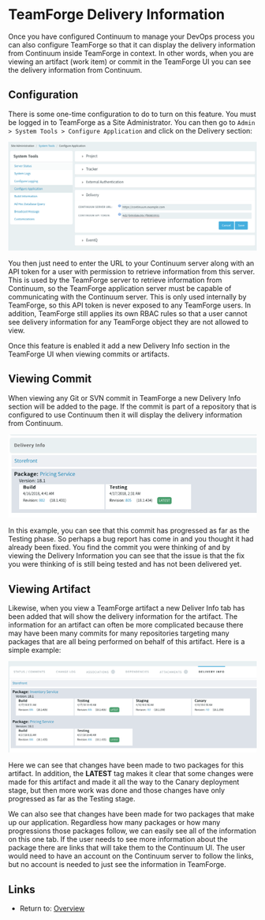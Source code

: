 TeamForge Delivery Information
==============================

Once you have configured Continuum to manage your DevOps process you can also
configure TeamForge so that it can display the delivery information from
Continuum inside TeamForge in context.  In other words, when you are viewing
an artifact (work item) or commit in the TeamForge UI you can see the delivery
information from Continuum.

Configuration
-------------
There is some one-time configuration to do to turn on this feature. You must be
logged in to TeamForge as a Site Administrator.  You can then go to 
`Admin > System Tools > Configure Application` and click on the Delivery section:

![Configure Delivery](images/delivery-config.png "Delivery Configuration")

You then just need to enter the URL to your Continuum server along with an API
token for a user with permission to retrieve information from this server.  This
is used by the TeamForge server to retrieve information from Continuum, so the
TeamForge application server must be capable of communicating with the Continuum
server.  This is only used internally by TeamForge, so this API token is never
exposed to any TeamForge users.  In addition, TeamForge still applies its own
RBAC rules so that a user cannot see delivery information for any TeamForge object
they are not allowed to view.

Once this feature is enabled it add a new Delivery Info section in the TeamForge
UI when viewing commits or artifacts.

Viewing Commit
--------------
When viewing any Git or SVN commit in TeamForge a new Delivery Info section will
be added to the page.  If the commit is part of a repository that is configured
to use Continuum then it will display the delivery information from Continuum.

![Commit Delivery](images/delivery-commit.png "Delivery Info")

In this example, you can see that this commit has progressed as far as the
Testing phase. So perhaps a bug report has come in and you thought it had
already been fixed. You find the commit you were thinking of and by viewing the
Delivery Information you can see that the issue is that the fix you were
thinking of is still being tested and has not been delivered yet.

Viewing Artifact
----------------
Likewise, when you view a TeamForge artifact a new Deliver Info tab has been
added that will show the delivery information for the artifact.  The information
for an artifact can often be more complicated because there may have been many
commits for many repositories targeting many packages that are all being performed
on behalf of this artifact.  Here is a simple example:

![Artifact Delivery](images/delivery-artifact.png "Delivery Info")

Here we can see that changes have been made to two packages for this artifact.
In addition, the **LATEST** tag makes it clear that some changes were made for this
artifact and made it all the way to the Canary deployment stage, but then more
work was done and those changes have only progressed as far as the Testing stage.

We can also see that changes have been made for two packages that make up our
application.  Regardless how many packages or how many progressions those
packages follow, we can easily see all of the information on this one tab. If
the user needs to see more information about the package there are links that
will take them to the Continuum UI.  The user would need to have an account on
the Continuum server to follow the links, but no account is needed to just see
the information in TeamForge. 

Links
-----

* Return to: [Overview](../README.md "Overview")



